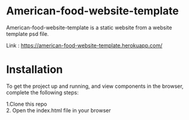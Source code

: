 # American-food-website-template

American-food-website-template is a static website from a website template psd file.

Link : https://american-food-website-template.herokuapp.com/

# Installation
To get the project up and running, and view components in the browser, complete the following steps:

  1.Clone this repo</br>
  2. Open the index.html file in your browser
